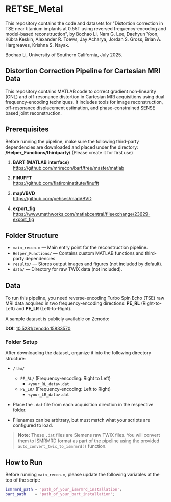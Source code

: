 # RETSE_Metal
This repository contains the code and datasets for "Distortion correction in TSE near titanium implants at 0.55T using reversed frequency-encoding and model-based reconstruction", by Bochao Li, Nam G. Lee, Daehyun Yoon, Kübra Keskin, Alexander R. Toews, Jay Acharya, Jordan S. Gross, Brian A. Hargreaves, Krishna S. Nayak.

Bochao Li, University of Southern California, July 2025.
## Distortion Correction Pipeline for Cartesian MRI Data

This repository contains MATLAB code to correct gradient non-linearity (GNL) and off-resonance distortion in Cartesian MRI acquisitions using dual frequency-encoding techniques. It includes tools for image reconstruction, off-resonance displacement estimation, and phase-constrained SENSE based joint reconstruction.

## Prerequisites

Before running the pipeline, make sure the following third-party dependencies are downloaded and placed under the directory: **/Helper_Functions/thirdparty/** (Please create it for first use)
1. **BART (MATLAB interface)**  
   https://github.com/mrirecon/bart/tree/master/matlab

2. **FINUFFT**  
   https://github.com/flatironinstitute/finufft

3. **mapVBVD**  
   https://github.com/pehses/mapVBVD

4. **export_fig**  
   https://www.mathworks.com/matlabcentral/fileexchange/23629-export_fig

## Folder Structure

- `main_recon.m` — Main entry point for the reconstruction pipeline.
- `Helper_Functions/` — Contains custom MATLAB functions and third-party dependencies.
- `results/` — Stores output images and figures (not included by default).
- `data/` — Directory for raw TWIX data (not included).

## Data

To run this pipeline, you need reverse-encoding Turbo Spin Echo (TSE) raw MRI data acquired in two frequency-encoding directions: **PE_RL** (Right-to-Left) and **PE_LR** (Left-to-Right).

A sample dataset is publicly available on Zenodo:

**DOI:** [10.5281/zenodo.15833570](https://doi.org/10.5281/zenodo.15833570)

### Folder Setup

After downloading the dataset, organize it into the following directory structure:

- `/raw/`
  - `PE_RL/` (Frequency-encoding: Right to Left)
    - `<your_RL_data>.dat`
  - `PE_LR/` (Frequency-encoding: Left to Right)
    - `<your_LR_data>.dat`

- Place the `.dat` file from each acquisition direction in the respective folder.
- Filenames can be arbitrary, but must match what your scripts are configured to load.

> **Note:** These `.dat` files are Siemens raw TWIX files. You will convert them to ISMRMRD format as part of the pipeline using the provided `auto_convert_twix_to_ismrmrd()` function.


## How to Run

Before running `main_recon.m`, please update the following variables at the top of the script:

```matlab
ismrmrd_path = 'path_of_your_ismrmrd_installation';
bart_path    = 'path_of_your_bart_installation';